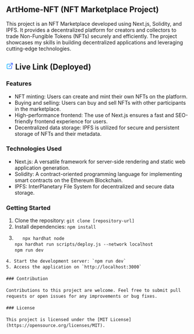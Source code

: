 ## ArtHome-NFT (NFT Marketplace Project)

This project is an NFT Marketplace developed using Next.js, Solidity, and IPFS. It provides a decentralized platform for creators and collectors to trade Non-Fungible Tokens (NFTs) securely and efficiently. The project showcases my skills in building decentralized applications and leveraging cutting-edge technologies.

## [<img src="external-link.svg" alt="image" style="width:20px;height:auto;">](https://arthomenfts-project.infosuraj.com/) Live Link (Deployed)

### Features

- NFT minting: Users can create and mint their own NFTs on the platform.
- Buying and selling: Users can buy and sell NFTs with other participants in the marketplace.
- High-performance frontend: The use of Next.js ensures a fast and SEO-friendly frontend experience for users.
- Decentralized data storage: IPFS is utilized for secure and persistent storage of NFTs and their metadata.

### Technologies Used

- Next.js: A versatile framework for server-side rendering and static web application generation.
- Solidity: A contract-oriented programming language for implementing smart contracts on the Ethereum Blockchain.
- IPFS: InterPlanetary File System for decentralized and secure data storage.

### Getting Started

1. Clone the repository: `git clone [repository-url]`
2. Install dependencies: `npm install`
3. ```shell
      npx hardhat node
   npx hardhat run scripts/deploy.js --network localhost
   npm run dev
   ```

```
4. Start the development server: `npm run dev`
5. Access the application on `http://localhost:3000`

### Contribution

Contributions to this project are welcome. Feel free to submit pull requests or open issues for any improvements or bug fixes.

### License

This project is licensed under the [MIT License](https://opensource.org/licenses/MIT).

```
